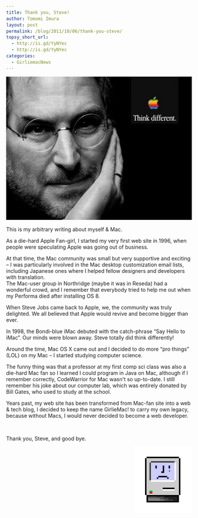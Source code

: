 ```yaml
---
title: Thank you, Steve!
author: Tomomi Imura
layout: post
permalink: /blog/2011/10/06/thank-you-steve/
topsy_short_url:
  - http://is.gd/YyNYec
  - http://is.gd/YyNYec
categories:
  - GirliemacNews
---
```

<img src="/assets/images/wp-content/uploads/2011/07/steve-jobs-think-different.jpg" alt="Think Different" title="steve-jobs-think-different" width="520" height="389" /> 

This is my arbitrary writing about myself & Mac. 

As a die-hard Apple Fan-girl, I started my very first web site in 1996, when people were speculating Apple was going out of business.

At that time, the Mac community was small but very supportive and exciting &#8211; I was particularly involved in the Mac desktop customization email lists, including Japanese ones where I helped fellow designers and developers with translation.  
The Mac-user group in Northridge (maybe it was in Reseda) had a wonderful crowd, and I remember that everybody tried to help me out when my Performa died after installing OS 8. 

When Steve Jobs came back to Apple, we, the community was truly delighted. We all believed that Apple would revive and become bigger than ever.

In 1998, the Bondi-blue iMac debuted with the catch-phrase &#8220;Say Hello to iMac&#8221;. Our minds were blown away. Steve totally did think differently! 

Around the time, Mac OS X came out and I decided to do more &#8220;pro things&#8221; (LOL) on my Mac &#8211; I started studying computer science. 

The funny thing was that a professor at my first comp sci class was also a die-hard Mac fan so I learned I could program in Java on Mac, although if I remember correctly, CodeWarrior for Mac wasn't so up-to-date. I still remember his joke about our computer lab, which was entirely donated by Bill Gates, who used to study at the school.

Years past, my web site has been transformed from Mac-fan site into a web & tech blog, I decided to keep the name GirlieMac! to carry my own legacy, because without Macs, I would never decided to become a web developer. 

&nbsp;

Thank you, Steve, and good bye.

<div align="right">
  <img src="/assets/images/wp-content/uploads/2011/10/sad-mac.jpg" alt="sad mac" title="sad-mac" width="157" height="180" />
</div></p>

